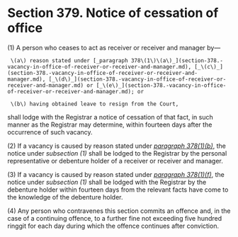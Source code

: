 # Section 379. Notice of cessation of office

\(1\) A person who ceases to act as receiver or receiver and manager by—

     \(a\) reason stated under [_paragraph 378\(1\)\(a\)_](section-378.-vacancy-in-office-of-receiver-or-receiver-and-manager.md), [_\(c\)_](section-378.-vacancy-in-office-of-receiver-or-receiver-and-manager.md), [_\(d\)_](section-378.-vacancy-in-office-of-receiver-or-receiver-and-manager.md) or [_\(e\)_](section-378.-vacancy-in-office-of-receiver-or-receiver-and-manager.md); or

     \(b\) having obtained leave to resign from the Court,

shall lodge with the Registrar a notice of cessation of that fact, in such manner as the Registrar may determine, within fourteen days after the occurrence of such vacancy.

\(2\) If a vacancy is caused by reason stated under [_paragraph 378\(1\)\(b\)_](section-378.-vacancy-in-office-of-receiver-or-receiver-and-manager.md), the notice under _subsection \(1\)_ shall be lodged to the Registrar by the personal representative or debenture holder of a receiver or receiver and manager.

\(3\) If a vacancy is caused by reason stated under [_paragraph 378\(1\)\(f\)_](section-378.-vacancy-in-office-of-receiver-or-receiver-and-manager.md), the notice under _subsection \(1\)_ shall be lodged with the Registrar by the debenture holder within fourteen days from the relevant facts have come to the knowledge of the debenture holder.

\(4\) Any person who contravenes this section commits an offence and, in the case of a continuing offence, to a further fine not exceeding five hundred ringgit for each day during which the offence continues after conviction.

